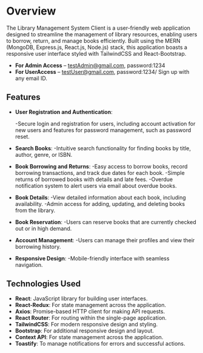 # Overview
The Library Management System Client is a user-friendly web application designed to streamline the management of library resources, enabling users to borrow, return, and manage books efficiently. Built using the MERN (MongoDB, Express.js, React.js, Node.js) stack, this application boasts a responsive user interface styled with TailwindCSS and React-Bootstrap.

- **For Admin Access** – testAdmin@gmail.com, password:1234
- **For UserAccess** – testUser@gmail.com, password:1234/ Sign up with any email ID.


## Features
- **User Registration and Authentication**:

  -Secure login and registration for users, including account activation for new users and features for password management, such as password reset.

- **Search Books**:
  -Intuitive search functionality for finding books by title, author, genre, or ISBN.
  
- **Book Borrowing and Returns**:
  -Easy access to borrow books, record borrowing transactions, and track due dates for each book.
  -Simple returns of borrowed books with details and late fees.
  -Overdue notification system to alert users via email about overdue books.
  
- **Book Details**:
  -View detailed information about each book, including availability.
  -Admin access for adding, updating, and deleting books from the library.

- **Book Reservation**:
  -Users can reserve books that are currently checked out or in high demand.
  
- **Account Management**:
  -Users can manage their profiles and view their borrowing history.
  
- **Responsive Design**:
  -Mobile-friendly interface with seamless navigation.

## Technologies Used
- **React**: JavaScript library for building user interfaces.  
- **React-Redux**: For state management across the application.  
- **Axios**: Promise-based HTTP client for making API requests.  
- **React Router**: For routing within the single-page application.  
- **TailwindCSS**: For modern responsive design and styling.  
- **Bootstrap**: For additional responsive design and layout.  
- **Context API**: For state management across the application.  
- **Toastify**: To manage notifications for errors and successful actions.  
